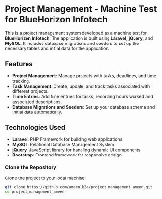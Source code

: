 # Project Management - Machine Test for BlueHorizon Infotech

This is a project management system developed as a machine test for **BlueHorizon Infotech**. The application is built using **Laravel**, **jQuery**, and **MySQL**. It includes database migrations and seeders to set up the necessary tables and initial data for the application.

## Features

- **Project Management**: Manage projects with tasks, deadlines, and time tracking.
- **Task Management**: Create, update, and track tasks associated with different projects.
- **Time Entries**: Add time entries for tasks, recording hours worked and associated descriptions.
- **Database Migrations and Seeders**: Set up your database schema and initial data automatically.

## Technologies Used

- **Laravel**: PHP Framework for building web applications
- **MySQL**: Relational Database Management System
- **jQuery**: JavaScript library for handling dynamic UI components
- **Bootstrap**: Frontend framework for responsive design


### Clone the Repository

Clone the project to your local machine:

```bash
git clone https://github.com/ameen1k2a/project_management_ameen.git
cd project_management_ameen

